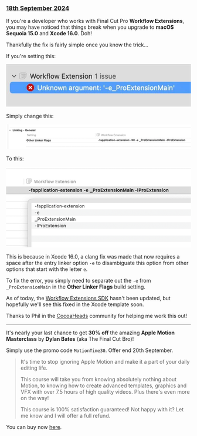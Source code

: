 ### [18th September 2024](/news/20240918)

If you're a developer who works with Final Cut Pro **Workflow Extensions**, you may have noticed that things break when you upgrade to **macOS Sequoia 15.0** and **Xcode 16.0**. Doh!

Thankfully the fix is fairly simple once you know the trick...

If you're setting this:

![](/static/workflow-extension-error-1.jpg)

Simply change this:

![](/static/workflow-extension-error-2.png)

To this:

![](/static/workflow-extension-error-3.png)

This is because in Xcode 16.0, a clang fix was made that now requires a space after the entry linker option `-e` to disambiguate this option from other options that start with the letter `e`.

To fix the error, you simply need to separate out the `-e` from `_ProExtensionMain` in the **Other Linker Flags** build setting.

As of today, the [Workflow Extensions SDK](https://developer.apple.com/documentation/professional-video-applications/workflow-extensions?language=objc) hasn't been updated, but hopefully we'll see this fixed in the Xcode template soon.

Thanks to Phil in the [CocoaHeads](http://cocoaheads.org/au/Melbourne/index.html) community for helping me work this out!

---

It's nearly your last chance to get **30% off** the amazing **Apple Motion Masterclass** by **Dylan Bates** (aka The Final Cut Bro)!

Simply use the promo code `MotionTime30`. Offer end 20th September.

> It's time to stop ignoring Apple Motion and make it a part of your daily editing life.
>
> This course will take you from knowing absolutely nothing about Motion, to knowing how to create advanced templates, graphics and VFX with over 7.5 hours of high quality videos. Plus there's even more on the way!
>
> This course is 100% satisfaction guaranteed! Not happy with it? Let me know and I will offer a full refund.

You can buy now [here](https://www.mastermotion5.com/the-final-cut-bro-s-apple-motion-masterclass).